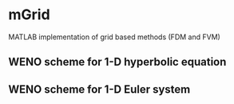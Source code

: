 # mGrid
MATLAB implementation of grid based methods (FDM and FVM)

## WENO scheme for 1-D hyperbolic equation

## WENO scheme for 1-D Euler system
